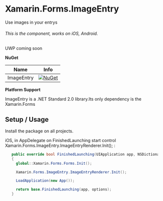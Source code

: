 # Xamarin.Forms.ImageEntry

Use images in your entrys
 
###### This is the component, works on iOS, Android.

UWP coming soon
 
 **NuGet**

|Name|Info|
| ------------------- | :------------------: |
|ImageEntry|[![NuGet](https://img.shields.io/badge/nuget-1.0.7-blue.svg)](https://www.nuget.org/packages/Xamarin.Forms.ImageEntry/)|

**Platform Support**

ImageEntry is a .NET Standard 2.0 library.Its only dependency is the Xamarin.Forms

## Setup / Usage

Install the package on all projects.

iOS, in AppDelegate on FinishedLaunching start control  Xamarin.Forms.ImageEntry.ImageEntryRenderer.Init(); :

```csharp
   public override bool FinishedLaunching(UIApplication app, NSDictionary options)
   {
     global::Xamarin.Forms.Forms.Init();

     Xamarin.Forms.ImageEntry.ImageEntryRenderer.Init();

     LoadApplication(new App());

     return base.FinishedLaunching(app, options);
   }
```


